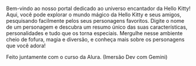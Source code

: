 Bem-vindo ao nosso portal dedicado ao universo encantador da Hello Kitty! 
Aqui, você pode explorar o mundo mágico da Hello Kitty e seus amigos, 
pesquisando facilmente pelos seus personagens favoritos. 
Digite o nome de um personagem e descubra um resumo único das suas características,
personalidades e tudo que os torna especiais. Mergulhe nesse ambiente cheio de fofura, 
magia e diversão, e conheça mais sobre os personagens que você adora!

Feito juntamente com o curso da Alura. (Imersão Dev com Gemini)
